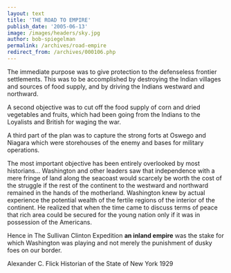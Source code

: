 ```yaml
---
layout: text
title: 'THE ROAD TO EMPIRE'
publish_date: '2005-06-13'
image: /images/headers/sky.jpg
author: bob-spiegelman
permalink: /archives/road-empire
redirect_from: /archives/000106.php
---
```



The immediate purpose was to give protection to the defenseless frontier settlements. This was to be accomplished by destroying the Indian villages and sources of food supply, and by driving the Indians westward and northward.

A second objective was to cut off the food supply of corn and dried vegetables and fruits, which had been going from the Indians to the Loyalists and British for waging the war.

A third part of the plan was to capture the strong forts at Oswego and Niagara which were storehouses of the enemy and bases for military operations.

The most important objective has been entirely overlooked by most historians... Washington and other leaders saw that independence with a mere fringe of land along the seacoast would scarcely be worth the cost of the struggle if the rest of the continent to the westward and northward remained in the hands of the motherland. Washington knew by actual experience the potential wealth of the fertile regions of the interior of the continent. He realized that when the time came to discuss terms of peace that rich area could be secured for the young nation only if it was in possession of the Americans.

Hence in The Sullivan Clinton Expedition **an inland empire** was the stake for which Washington was playing and not merely the punishment of dusky foes on our border.

Alexander C. Flick
Historian of the State of New York
1929
